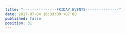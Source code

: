 ```yaml
---
title: "---------------FRIDAY EVENTS---------------"
date: 2017-07-04 16:33:00 +07:00
published: false
position: 31
---
```


